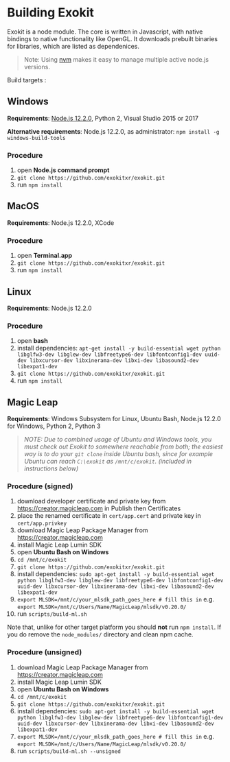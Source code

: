 # Building Exokit

Exokit is a node module. The core is written in Javascript, with native bindings to native functionality like OpenGL. It downloads prebuilt binaries for libraries, which are listed as dependenices.

> Note: Using [nvm](https://github.com/creationix/nvm) makes it easy to manage multiple active node.js versions.

Build targets :

## Windows

**Requirements**: [Node.js 12.2.0](https://nodejs.org/dist/v12.2.0/), Python 2, Visual Studio 2015 or 2017

**Alternative requirements**: Node.js 12.2.0, as administrator: `npm install -g windows-build-tools`

### Procedure
1. open **Node.js command prompt**
1. `git clone https://github.com/exokitxr/exokit.git`
1. run `npm install`

## MacOS

**Requirements**: Node.js 12.2.0, XCode

### Procedure
1. open **Terminal.app**
1. `git clone https://github.com/exokitxr/exokit.git`
1. run `npm install`

## Linux

**Requirements**: Node.js 12.2.0

### Procedure
1. open **bash**
1. install dependencies: `apt-get install -y build-essential wget python libglfw3-dev libglew-dev libfreetype6-dev libfontconfig1-dev uuid-dev libxcursor-dev libxinerama-dev libxi-dev libasound2-dev libexpat1-dev`
1. `git clone https://github.com/exokitxr/exokit.git`
1. run `npm install`

## Magic Leap

**Requirements**: Windows Subsystem for Linux, Ubuntu Bash, Node.js 12.2.0 for Windows, Python 2, Python 3

> *NOTE: Due to combined usage of Ubuntu and Windows tools, you must check out Exokit to somewhere reachable from both; the easiest way is to do your `git clone` inside Ubuntu bash, since for example Ubuntu can reach `C:\exokit` as `/mnt/c/exokit`. (included in instructions below)*

### Procedure (signed)
1. download developer certificate and private key from https://creator.magicleap.com in Publish then Certificates
1. place the renamed certificate in `cert/app.cert` and private key in `cert/app.privkey`
1. download Magic Leap Package Manager from https://creator.magicleap.com
1. install Magic Leap Lumin SDK
1. open **Ubuntu Bash on Windows**
1. `cd /mnt/c/exokit`
1. `git clone https://github.com/exokitxr/exokit.git`
1. install dependencies: `sudo apt-get install -y build-essential wget python libglfw3-dev libglew-dev libfreetype6-dev libfontconfig1-dev uuid-dev libxcursor-dev libxinerama-dev libxi-dev libasound2-dev libexpat1-dev`
1. `export MLSDK=/mnt/c/your_mlsdk_path_goes_here # fill this in` e.g. `export MLSDK=/mnt/c/Users/Name/MagicLeap/mlsdk/v0.20.0/`
1. run `scripts/build-ml.sh`

Note that, unlike for other target platform you should **not** run `npm install`. If you do remove the `node_modules/` directory and clean npm cache.

### Procedure (unsigned)
1. download Magic Leap Package Manager from https://creator.magicleap.com
1. install Magic Leap Lumin SDK
1. open **Ubuntu Bash on Windows**
1. `cd /mnt/c/exokit`
1. `git clone https://github.com/exokitxr/exokit.git`
1. install dependencies: `sudo apt-get install -y build-essential wget python libglfw3-dev libglew-dev libfreetype6-dev libfontconfig1-dev uuid-dev libxcursor-dev libxinerama-dev libxi-dev libasound2-dev libexpat1-dev`
1. `export MLSDK=/mnt/c/your_mlsdk_path_goes_here # fill this in` e.g. `export MLSDK=/mnt/c/Users/Name/MagicLeap/mlsdk/v0.20.0/`
1. run `scripts/build-ml.sh --unsigned`

